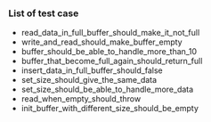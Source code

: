 ### List of test case
* read_data_in_full_buffer_should_make_it_not_full
* write_and_read_should_make_buffer_empty
* buffer_should_be_able_to_handle_more_than_10
* buffer_that_become_full_again_should_return_full
* insert_data_in_full_buffer_should_false
* set_size_should_give_the_same_data
* set_size_should_be_able_to_handle_more_data
* read_when_empty_should_throw
* init_buffer_with_different_size_should_be_empty
